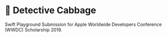 # 🥬 Detective Cabbage
Swift Playground Submission for Apple Worldwide Developers Conference (WWDC) Scholarship 2019.
